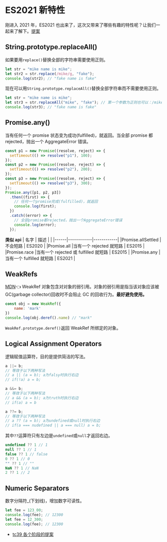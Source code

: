 # ES2021 新特性

刚进入 2021 年，ES2021 也出来了，这次又带来了哪些有趣的特性呢？让我们一起来了解下。[提案](https://tc39.es/ecma262/)

## String.prototype.replaceAll()

如果要用`replace()`替换全部的字符串需要使用正则。

```javascript
let str = "mike name is mike";
let str2 = str.replace(/mike/g, "fake");
console.log(str2); // "fake name is fake"
```

现在可以用`String.prototype.replaceAll()`替换全部字符串而不需要使用正则。

```javascript
let str = "mike name is mike";
let str3 = str.replaceAll("mike", "fake"); // 第一个参数为正则也可以：/mike/或/mike/g
console.log(str3); // "fake name is fake"
```

## Promise.any()

当有任何一个 promise 状态变为成功(fulfilled)，就返回。当全部 promise 都 rejected，抛出一个 AggregateError 错误。

```javascript
const p1 = new Promise((resolve, reject) => {
  setTimeout(() => resolve("p1"), 100);
});
const p2 = new Promise((resolve, reject) => {
  setTimeout(() => resolve("p2"), 200);
});
const p3 = new Promise((resolve, reject) => {
  setTimeout(() => resolve("p3"), 300);
});
Promise.any([p1, p2, p3])
  .then((first) => {
    // 任何一个promise完成(fulfilled)，就返回
    console.log(first);
  })
  .catch((error) => {
    // 全部promise都rejected，抛出一个AggregateError错误
    console.log(error);
  });
```

**类似 api**
| 名字 | 描述 | |
|------|------------|------------|
|Promise.allSettled |不会短路 | ES2020 |
|Promise.all |当有一个 rejected 就短路 | ES2015 |
|Promise.race |当有一个 rejected 或 fulfilled 就短路 | ES2015 |
|Promise.any |当有一个 fulfilled 就短路 | ES2021 |

## WeakRefs

[MDN](https://developer.mozilla.org/zh-CN/docs/Web/JavaScript/Reference/Global_Objects/WeakRef#Avoid_where_possible)👈
WeakRef 对象包含对对象的弱引用。对象的弱引用是指当该对象应该被 GC(garbage collector)回收时不会阻止 GC 的回收行为。**最好避免使用。**

```JavaScript
const obj = new WeakRef({
	name: 'mark'
})
console.log(obj.deref().name) // "mark"
```

`WeakRef.prototype.deref()`返回 WeakRef 所绑定的对象。

## Logical Assignment Operators

逻辑赋值运算符，目的是提供简洁的写法。

```JavaScript
a ||= b;
// 等效于以下两种写法
// a || (a = b); a为falsy时执行右边
// if(!a) a = b;

a &&= b;
// 等效于以下两种写法
// a && (a = b); a为truth时执行右边
// if(a) a = b

a ??= b;
// 等效于以下两种写法
// a ?? (a = b); a为undefined或null时执行右边
// if(a === nudefined || a === null) a = b;
```

其中`??`运算符只有左边是`undefined`或`null`才返回右边。

```JavaScript
undefined ?? 1 // 1
null ?? 1 // 1
false ?? 1 // false
0 ?? 1 // 0
"" ?? 1 // ""
NaN ?? 1 // NaN
2 ?? 1 // 2
```

## Numeric Separators

数字分隔符\_(下划线)，增加数字可读性。

```JavaScript
let fee = 123_00;
console.log(fee); // 12300
let fee = 12_300;
console.log(fee); // 12300
```

- [tc39 各个阶段的提案](https://github.com/tc39/ecma262)
